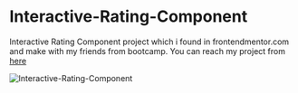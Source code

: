 # Interactive-Rating-Component


Interactive Rating Component project which i found in frontendmentor.com and make with my friends from bootcamp. You can reach my project from [here](https://esadakman.github.io/Interactive-Rating-Component/)

![Interactive-Rating-Component](https://user-images.githubusercontent.com/98649983/168118663-106be963-eefb-4c07-8797-31857b580126.gif)
